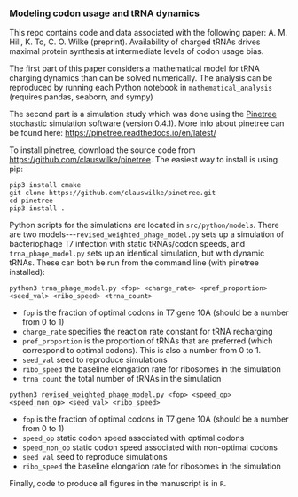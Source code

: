 ### Modeling codon usage and tRNA dynamics

This repo contains code and data associated with the following paper: A. M. Hill, K. To, C. O. Wilke (preprint). Availability of charged tRNAs drives maximal protein synthesis at intermediate levels of codon usage bias.

The first part of this paper considers a mathematical model for tRNA charging dynamics than can be solved numerically. The analysis can be reproduced by running each Python notebook in `mathematical_analysis` (requires pandas, seaborn, and sympy)

The second part is a simulation study which was done using the [Pinetree](https://github.com/clauswilke/pinetree) stochastic simulation software (version 0.4.1). More info about pinetree can be found here: https://pinetree.readthedocs.io/en/latest/

To install pinetree, download the source code from https://github.com/clauswilke/pinetree. The easiest way to install is using pip:

```
pip3 install cmake   
git clone https://github.com/clauswilke/pinetree.git
cd pinetree
pip3 install .
```

Python scripts for the simulations are located in `src/python/models`. There are two models---`revised_weighted_phage_model.py` sets up a simulation of bacteriophage T7 infection with static tRNAs/codon speeds, and `trna_phage_model.py` sets up an identical simulation, but with dynamic tRNAs. These can both be run from the command line (with pinetree installed):

```
python3 trna_phage_model.py <fop> <charge_rate> <pref_proportion> <seed_val> <ribo_speed> <trna_count>
```

- `fop` is the fraction of optimal codons in T7 gene 10A (should be a number from 0 to 1)
- `charge_rate` specifies the reaction rate constant for tRNA recharging
- `pref_proportion` is the proportion of tRNAs that are preferred (which correspond to optimal codons). This is also a number from 0 to 1.
- `seed_val` seed to reproduce simulations
- `ribo_speed` the baseline elongation rate for ribosomes in the simulation
- `trna_count` the total number of tRNAs in the simulation

```
python3 revised_weighted_phage_model.py <fop> <speed_op> <speed_non_op> <seed_val> <ribo_speed>
```

- `fop` is the fraction of optimal codons in T7 gene 10A (should be a number from 0 to 1)
- `speed_op` static codon speed associated with optimal codons
- `speed_non_op` static codon speed associated with non-optimal codons
- `seed_val` seed to reproduce simulations
- `ribo_speed` the baseline elongation rate for ribosomes in the simulation

Finally, code to produce all figures in the manuscript is in `R`.
